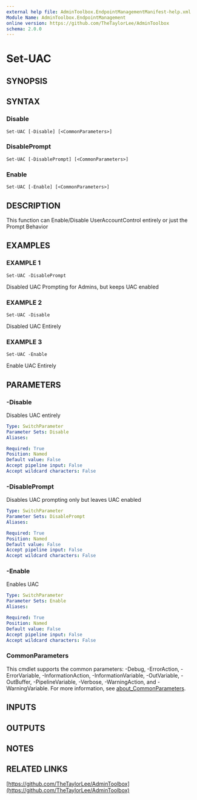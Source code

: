 ```yaml
---
external help file: AdminToolbox.EndpointManagementManifest-help.xml
Module Name: AdminToolbox.EndpointManagement
online version: https://github.com/TheTaylorLee/AdminToolbox
schema: 2.0.0
---
```


# Set-UAC

## SYNOPSIS

## SYNTAX

### Disable
```
Set-UAC [-Disable] [<CommonParameters>]
```

### DisablePrompt
```
Set-UAC [-DisablePrompt] [<CommonParameters>]
```

### Enable
```
Set-UAC [-Enable] [<CommonParameters>]
```

## DESCRIPTION
This function can Enable/Disable UserAccountControl entirely or just the Prompt Behavior

## EXAMPLES

### EXAMPLE 1
```
Set-UAC -DisablePrompt
```

Disabled UAC Prompting for Admins, but keeps UAC enabled

### EXAMPLE 2
```
Set-UAC -Disable
```

Disabled UAC Entirely

### EXAMPLE 3
```
Set-UAC -Enable
```

Enable UAC Entirely

## PARAMETERS

### -Disable
Disables UAC entirely

```yaml
Type: SwitchParameter
Parameter Sets: Disable
Aliases:

Required: True
Position: Named
Default value: False
Accept pipeline input: False
Accept wildcard characters: False
```

### -DisablePrompt
Disables UAC prompting only but leaves UAC enabled

```yaml
Type: SwitchParameter
Parameter Sets: DisablePrompt
Aliases:

Required: True
Position: Named
Default value: False
Accept pipeline input: False
Accept wildcard characters: False
```

### -Enable
Enables UAC

```yaml
Type: SwitchParameter
Parameter Sets: Enable
Aliases:

Required: True
Position: Named
Default value: False
Accept pipeline input: False
Accept wildcard characters: False
```

### CommonParameters
This cmdlet supports the common parameters: -Debug, -ErrorAction, -ErrorVariable, -InformationAction, -InformationVariable, -OutVariable, -OutBuffer, -PipelineVariable, -Verbose, -WarningAction, and -WarningVariable. For more information, see [about_CommonParameters](http://go.microsoft.com/fwlink/?LinkID=113216).

## INPUTS

## OUTPUTS

## NOTES

## RELATED LINKS

[https://github.com/TheTaylorLee/AdminToolbox](https://github.com/TheTaylorLee/AdminToolbox)

